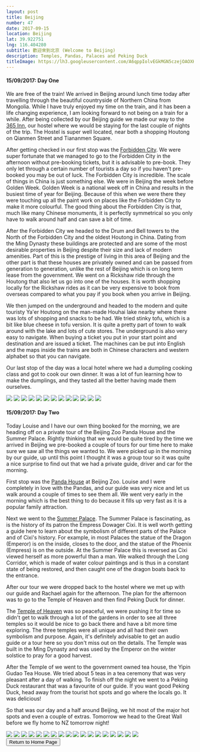 ```yaml
---
layout: post
title: Beijing
number: 47
date: 2017-09-15
location: Beijing
lat: 39.922751
lng: 116.404280
subtitle: 歡迎來到北京 (Welcome to Beijing)
description: Temples, Pandas, Palaces and Peking Duck
titleImage: https://lh3.googleusercontent.com/A6qppIolvEGkMGN5czejOAOXHEPi-LvawSR7rPHPRHsctwt7a7HV7pbiNVyv4N_BRvyW3Pl4c04T2fwL4VnUwOaRCLpVe8Rsoso8uKIqagHR4-Vqe6NHQvJUO51lo7tO6thYuvEYqrI=w2400
---
```


<h4>15/09/2017: Day One</h4>

We are free of the train! We arrived in Beijing around lunch time today after travelling through the beautiful countryside of Northern China from Mongolia. While I have truly enjoyed my time on the train, and it has been a life changing experience, I am looking forward to not being on a train for a while. After being collected by our Beijing guide we made our way to the <a target="_blank" href="http://china365inn.wixsite.com/365inn">365 Inn</a>, our hostel where we would be staying for the last couple of nights of the trip. The Hostel is super well located, near both a shopping Houtong on Qianmen Street and Tiananmen Square.

After getting checked in our first stop was the <a target="_blank" href="https://www.247tickets.com/t/beijing-palace-museum-forbidden-city?utm_source=google&utm_medium=cpc&utm_campaign=247_bj_en_sea_txt_levent&utm_content=fobidden-city&gclid=CjwKCAjwg_fZBRAoEiwAppvp-WmNWMjRojEuRZsOSnu4cXsXNU1TpYDV-qgYEWS3umxnyTpZfwFZPRoCKuMQAvD_BwE">Forbidden City</a>. We were super fortunate that we managed to go to the Forbidden City in the afternoon without pre-booking tickets, but it is advisable to pre-book. They only let through a certain number of tourists a day so if you haven't pre-booked you may be out of luck. The Forbidden City is incredible. The scale of things in China is just something else. We were in Beijing the week before Golden Week. Golden Week is a national week off in China and results in the busiest time of year for Beijing. Because of this when we were there they were touching up all the paint work on places like the Forbidden City to make it more colourful. The good thing about the Forbidden City is that, much like many Chinese monuments, it is perfectly symmetrical so you only have to walk around half and can save a bit of time. 

After the Forbidden City we headed to the Drum and Bell towers to the North of the Forbidden City and the oldest Houtong in China. Dating from the Ming Dynasty these buildings are protected and are some of the most desirable properties in Beijing despite their size and lack of modern amenities. Part of this is the prestige of living in this area of Beijing and the other part is that these houses are privately owned and can be passed from generation to generation, unlike the rest of Beijing which is on long term lease from the government. We went on a Rickshaw ride through the Houtong that also let us go into one of the houses. It is worth shopping locally for the Rickshaw rides as it can be very expensive to book from overseas compared to what you pay if you book when you arrive in Beijing. 

We then jumped on the underground and headed to the modern and quite touristy Ya'er Houtong on the man-made Houhai lake nearby where there was lots of shopping and snacks to be had. We tried stinky tofu, which is a bit like blue cheese in tofu version. It is quite a pretty part of town to walk around with the lake and lots of cute stores. The underground is also very easy to navigate. When buying a ticket you put in your start point and destination and are issued a ticket. The machines can be put into English and the maps inside the trains are both in Chinese characters and western alphabet so that you can navigate. 

Our last stop of the day was a local hotel where we had a dumpling cooking class and got to cook our own dinner. It was a lot of fun learning how to make the dumplings, and they tasted all the better having made them ourselves. 

<img src="https://lh3.googleusercontent.com/hD7fyEAmTMNWgkuw8yfvZESTA7Hbcv9EBksko32-yh2EUYFhgs-6gtPuntgxdMlk7qkwGAm-WuFDHONQ02I-T_sSN53uSuZ5fSJjd29tCeJYNyrOus7tF-Wv1pQQ6VycwiLu00Wu7YQ=w2400" class="image1">
<img src="https://lh3.googleusercontent.com/K7Ah0N5O2MmBwOeL_VW--EhT8QT9T2C1mQohrou0UbDfMTC2SuPYoJwvMJZMVr9KZTpwm5-Y9Q2YA81_m49AUzJx17eYTQJdySPzgS0qtX15UKNPiIDP_xHb_dsbTPfTAV4CReRi1zU=w2400" class="image1">
<img src="https://lh3.googleusercontent.com/5zrDzN62J5qLL-SJzjmF0PfLK0qamWCYu1fslR0V7TBqFvUAdf183IFY94Mu3UBOKoji_CzFF9llOLS624veOLNNlJLTYVbv3b02TcxQvdneFXwKZgPTj_D5dapt1r1MBL65kf9rhX4=w2400" class="image1">
<img src="https://lh3.googleusercontent.com/DokhNYLSZbxeJ8nMMOExjWW7z1fjnmcDq17wm3J071AFi4v7aEu3CWSJqRAdOINZlWuY5vilGNCX1pZ-h5_qLA9VstsdXzFYHOjsUL4hXM-0bNnLo-wXJlP4IL6OW6ywZko2sTXJrfQ=w2400" class="image4">
<img src="https://lh3.googleusercontent.com/lwMr8Fq7iA9jqiIRTVE-HMMm0iI-JzSSVwtJv25KPwVEgdtpp_NQJuSv5xr_CRPjuDKqN9JNVD3dPiETzJlr06YZCyFRJk2KX-kzGjymplDPAw3pubXMNnLQbK5VAq5v82AelC1COCo=w2400" class="image1">
<img src="https://lh3.googleusercontent.com/-f8rPYbVXL-rNX53-FDMfTMcr4XTdN5O82Y7jVtwbpeJQ-td7IW0jmz4_WzZ12N3t7ZZgrMC2G07CznBpcjjALxk_1XBl0LNQUiOXPTRwm72cEx3XxItP-EsYGBq8f_aIkmLVdGWjcM=w2400" class="image1">
<img src="https://lh3.googleusercontent.com/ALaMnSER0mq0oVVBum7oRZzYju35pGtuZ5oA2AueRlgyw1FaDjsUyLogysSzeSehfy7QC8KQqo2gcHYXTbWuV5fTVfB5VgUjiVBXXedRs-oLv5vTiUDwVNuw3q0uXmksxEmSivBJI_U=w2400" class="image1">
<img src="https://lh3.googleusercontent.com/9VCYAQOvONsksKSxmwvaCzL5vCcsfKd1ii5IUq89b_YvOOZ0uEzfTazjfxqpjSKAS-HXmtOah6RgFYPkD7TXxV9Q4H6n09uWBfySySGkLb62K722zTM78AaumVz3S8Axe5XUbdA0dH4=w2400" class="image1">
<img src="https://lh3.googleusercontent.com/wfGSBvZAHILKh8czolqPbKGWARas3Cekz5iWVfUFlV0h5tUL4rjDgQjX49_khZsMqWIBkC81Z2V9EgMVcbDBOUX6KYo7JfpdcgOhyMQXArPCr8PrMYy6-lPsSFDGesJWMeOl75OIIFI=w2400" class="image1">
<img src="https://lh3.googleusercontent.com/cFq5Usgq_fIKbvhlzT_EZvbhLm936Tdf_ojzJQEk7VHmWUDss1dxduIEVA3nLLGucg0MJvROLfsKr-5OEXZqxIXsZDf4tJHJomDyIWhDKRisgWNG3AeENC6IN0GpDsMEnPxtMazgCIc=w2400" class="image1">
<img src="https://lh3.googleusercontent.com/-MiUSezASKQZ49xGQzi5LHgHF_6Hq3MOzld11P_wfRghf6kR_7GXwhdM9IHpE6oBZAzk7mK1GqslWDMgTj6tocQl1yDA1PP52ptx3xI_Fq175DszZEY5s8pm8rPi0s4mJuRr-YPtH-M=w2400" class="image1">
<img src="https://lh3.googleusercontent.com/bKos7xQfgRN61fOl_jq546ay1nHwW6ai6O9mrxkvYmCDwH2jj2Ft22NvhRnXKV_G9zVsM1hsLManf672gkctyM-QGXtCDxKdaJa2rw3q1tYtCv8GTWPc1JBHhy4yS-PLD7iVqMr8Nc0=w2400" class="image1">
<img src="https://lh3.googleusercontent.com/eiypF-juhVwYSUUX3VZhwXIIeQLHvhAbDVEduewWNpNYAdszYzWe1qzSlMNerA8Vo5c92RaqihmGBU8wLZhjKp8pjqj9h7AGX80ortkpUCf3n6VlfEGoKHmEKkkz5R3EK9pJ748Q0ds=w2400" class="image1">


<h4>15/09/2017: Day Two</h4>

Today Louise and I have our own thing booked for the morning, we are heading off on a private tour of the Beijing Zoo Panda House and the Summer Palace. Rightly thinking that we would be quite tired by the time we arrived in Beijing we pre-booked a couple of tours for our time here to make sure we saw all the things we wanted to. We were picked up in the morning by our guide, up until this point I thought it was a group tour so it was quite a nice surprise to find out that we had a private guide, driver and car for the morning.

First stop was the <a target="_blank" href="http://www.tour-beijing.com/attraction_guide/beijing_zoo.php#.Wz7fgdUzaM8">Panda House</a> at Beijing Zoo. Louise and I were completely in love with the Pandas, and our guide was very nice and let us walk around a couple of times to see them all. We went very early in the morning which is the best thing to do because it fills up very fast as it is a popular family attraction.

Next we went to the <a target="_blank" href="https://whc.unesco.org/en/list/880">Summer Palace</a>. The Summer Palace is fascinating, as is the history of its patron the Empress Dowager Cixi. It is well worth getting a guide here to learn about the symbolism of different parts of the Palace and of Cixi's history. For example, in most Palaces the statue of the Dragon (Emperor) is on the inside, closes to the door, and the statue of the Phoenix (Empress) is on the outside. At the Summer Palace this is reversed as Cixi viewed herself as more powerful than a man. We walked through the Long Corridor, which is made of water colour paintings and is thus in a constant state of being restored, and then caught one of the dragon boats back to the entrance. 

After our tour we were dropped back to the hostel where we met up with our guide and Rachael again for the afternoon. The plan for the afternoon was to go to the Temple of Heaven and then find Peking Duck for dinner.

The <a target="_blank" href="https://www.chinahighlights.com/beijing/attraction/temple-of-heaven.htm">Temple of Heaven</a> was so peaceful, we were pushing it for time so didn't get to walk through a lot of the gardens in order to see all three temples so it would be nice to go back there and have a bit more time exploring. The three temples were all unique and all had their own symbolism and purpose. Again, it's definitely advisable to get an audio guide or a tour here so you don't miss out on the details. The Temple was built in the Ming Dynasty and was used by the Emperor on the winter solstice to pray for a good harvest. 

After the Temple of we went to the government owned tea house, the Yipin Gudao Tea House. We tried about 5 teas in a tea ceremony that was very pleasant after a day of walking. To finish off the night we went to a Peking Duck restaurant that was a favourite of our guide. If you want good Peking Duck, head away from the tourist hot spots and go where the locals go. It was delicious!

So that was our day and a half around Beijing, we hit most of the major hot spots and even a couple of extras. Tomorrow we head to the Great Wall before we fly home to NZ tomorrow night!

<img src="https://lh3.googleusercontent.com/I-HxJxb8wm3gC0pfZimW2fH_TR0Cw-ds-a-oAdxo9VOvrOzgHSQrR9qzLccrS5KzxQDf95qP4OR1TANJrMcp4z6-4z4_hKYkT_93eh3R4v65Rd84AoWmi7LeBggrMuCQ_GUnlGnEW2A=w2400" class="image1">
<img src="https://lh3.googleusercontent.com/WuUgLKFlfseIH7jELM61WD6BSBztQW3l8OgIxuF1N6p-TW7lLWXT08oTxkwARwhI8htnror0282soJwVGo-ffQMBlNeqyAuSA8rUUhF-3x3amdI9PZVn-h9-LE0jU-bV81EKPxrYDBk=w2400" class="image1">
<img src="https://lh3.googleusercontent.com/2f-bjXpynZTGwsCHszB_J_NVg2jxsR_WBPQlpGzaVEH9C-SeQY4X3AcUBWR55L6M6EPXMmuk0SJddDwAiMWiFp2CyqHmM-jd4YjGG17DABTTn7wWUY4tpaJ3NHCaiqJnENluwfcEtAw=w2400" class="image1">
<img src="https://lh3.googleusercontent.com/qIz2wnXEc9O9fHLjkkdARH8ODgXc4rpZiJVIxKcf-g5gJz2-NtHlRJoGGvKUnwWlVZbRL2VbFhkwWhiac1DCp6VTJb8KLtpYjZ2FcHN9RO79vZNH9STf31AL1VuB62xaElsAK_JkNUE=w2400" class="image1">
<img src="https://lh3.googleusercontent.com/TIv97ODJ20LcJtvQTSzyOgnnGDt7UhsEsYO7SxUI7p6upQ1W10LfZ44wXooNioTxGe3JR5-s277l3P47EM2lZkeka88BYwoy6xFmHod9rr8Egv8IBO4kzoC81gKUgOIGumq1TwVKMe4=w2400" class="image1">
<img src="https://lh3.googleusercontent.com/zRkyHTOHmxm678KKhT4qLF_3A0Xb-iCTN7sqhcuWekhOgbpdFPWQeooMorfoIHKxIQ1OpquxWJfI0byqkz-WiLn3XNi7ZZQeTL3Fx7bklkG9e3IeOL7nsT1s2bmmAJPX17uf5CwonzM=w2400" class="image1">
<img src="https://lh3.googleusercontent.com/yUTfA5ksi4itEpn-Rxxj3Lv5YggycAbKTXMB5gEwlBYbN-NBsVoLcQ0z_0GtJsB0QCOjOjSPfJGLCSVni5X24pqpBQ8w17Pv5m0sSbBdpvwdajVvVfHgGvWQ5XCuJe976fdnGe7KyjY=w2400" class="image1">
<img src="https://lh3.googleusercontent.com/RN0kh03NSIYtSCFFT7ZljTex7k_-dBmH1Py3I1Vt7vmR6yaaGV3OO_9Xj_DwMWxBnmRaN7PL1jw4C0enfx_pwiTsyrm4ibmYWGbL7AsHO0LOgUDYXWlZHsS_wDYYa-0omHnqxCK-RKA=w2400" class="image1">
<img src="https://lh3.googleusercontent.com/Qv9u24oZMQr7bhi5W164MvL4gcMZtzEJdWogy6CZXULgnJsEe2pdHVxsQjmMJVhcoUlmDKXTuBOpgMYxz6evPyjrE6Zpn3nf1O2ayz7s8xBJsjzv7lFZWxUE8DKZt3zD18MxaXUWjW0=w2400" class="image1">
<img src="https://lh3.googleusercontent.com/1b-DyXkhWf4J2IdGMbzmWF5kt1lEe8E0YUeQz9kMUmM2ExOaJVcVhgZ5Z2YNuNefn9RkJr_HDarP_7kNRomPq_hKLpT9F7TmFITaodR5_Qm2mEYh3KDqUcr8R0HT1TXTrSkXBjucDUE=w2400" class="image1">
<img src="https://lh3.googleusercontent.com/lOztu6bYp5nodRt4Oa2ISgaxeU85vm6bQnK90QDKilalRYKp40UcEtUsTHLDv096DJavOsb0gfCq6UhmBl5ZCua0w6z0oFH29SRpoY_bbafZfKttQDAeAT_1edK7GbB0WeGhUWEyNK4=w2400" class="image1">
<img src="https://lh3.googleusercontent.com/p7qmaTDZUtmvU84_oXTSEBdVkbGT4TdkRveG563uR7-RZB4-F3hcw5LVUaqo2om3xAgDCbimCiQJuT-_4WMaZwg5f6G_0eaCeVENfm9ieeT2kOfkHImF_YELT3Z2ciUnz3lTZqgtlGQ=w2400" class="image1">
<img src="https://lh3.googleusercontent.com/huqRdRbeQgNOFjmryDxpwVxK0Q_SAUz4043MUucUZkOEi623QqTqQEAyVAM0c9RF7xD9z1d7YQKoTvw7wNnEIdzdsfRUsx-dWi0O3Bko7vB4d-YMqztscU8zJJyapjOQetrDkWRntd8=w2400" class="image1">
<img src="https://lh3.googleusercontent.com/3cxHVokKV7Aso_2UW3PNce7nJ5SwsM7GEGd1FjBTavz_jbRgJ8sMreQctxb7M0bXLVFjZ3CXH3f-CtywUvAA56jLCTcMAOnkBWA7Ib6MphIxIQ1hLTgk_OzgTOi5L4O82bSIQyRL-94=w2400" class="image1">
<img src="https://lh3.googleusercontent.com/HzJ_kJg067iIGmZTNti6L9kukqwsOtvpiMBs9cXFto5FWiOAtwqsaV_RxPH_xwte65AVZ1F4cQaInH3-52KK-p9qEuCFV6LjV5SFdim-pmYSi68HAhGhV8dSn8FmnX4NrtGvo9vPIaw=w2400" class="image1">
<img src="https://lh3.googleusercontent.com/KrjDXaIRNjwuVeCoHrN8iLKq2ayslLNIIwimwAXsaxr0c3JJ7ReBGDZJC29NdCFPcgtVaOMc-yKjQc0oJK7O9COOX-eaEE4gPcB6I_vHv1vbsZbv_uMCgylf9-OiPs94yEmmIPG_khE=w2400" class="image1">
<img src="https://lh3.googleusercontent.com/c-lVBArjB5ZrwLLe85fPBKzAlfvmnXNbq7FJPNrC80L4RjudvPHQ5D0_UwRIEriBBFQAP8faoNfLTwzFktrrxXUkL-sD1APBmFrVVtD7h1gJvHZGdc8-TaXP0kVJVoYZ-KD4E6rVQQw=w2400" class="image1">
<img src="https://lh3.googleusercontent.com/0ssUAgTrIcSZX0JMj84K7OKSm0yP-q9dGmb_rWAg2XkjuMgnzjGbzqJ8OZY6uJic6YhN5zfhE3QiyXFIYOfLctWrrTCmQCSmZPjNdlnu_eLjUiIAIN8nHP1C5YbozYmSztLb3asdreA=w2400" class="image1">

<div class="wrapper">
  <input type="button" class="button" value="Return to Home Page" onclick="self.close()">
</div>
